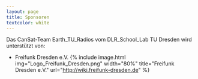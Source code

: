 ```yaml
---
layout: page
title: Sponsoren
textcolor: white
---
```

Das CanSat-Team Earth_TU_Radios vom DLR_School_Lab TU Dresden wird unterstützt von:

- Freifunk Dresden e.V.
{% include image.html
    img="Logo_Freifunk_Dresden.png"
    width="80%"
    title="Freifunk Dresden e.V."
    url="http://wiki.freifunk-dresden.de"
%}

<br />

